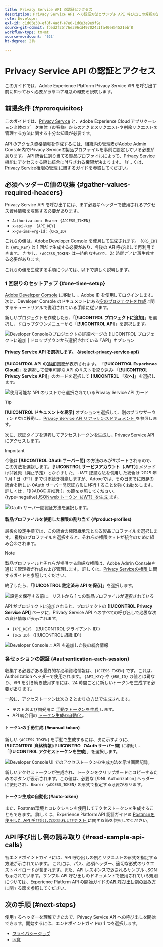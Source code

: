 ```yaml
---
title: Privacy Service API の認証とアクセス
description: Privacy Service API への認証方法とサンプル API 呼び出しの解釈方法については、ドキュメントを参照してください。
role: Developer
exl-id: c1d05e30-ef8f-4adf-87e0-1d6e3e9e9f9e
source-git-commit: fded2f25f76e396cd49702431fa40e8e4521ebf8
workflow-type: tm+mt
source-wordcount: '852'
ht-degree: 21%

---
```


# Privacy Service API の認証とアクセス

このガイドでは、Adobe Experience Platform Privacy Service API を呼び出す前に知っておく必要があるコア概念の概要を説明します。

## 前提条件 {#prerequisites}

このガイドでは、[Privacy Service](../home.md) と、Adobe Experience Cloud アプリケーション全体のデータ主体（お客様）からのアクセスリクエストや削除リクエストを管理する方法に関する十分な知識が必要です。

API のアクセス資格情報を作成するには、組織内の管理者がAdobe Admin Console内でPrivacy Serviceの製品プロファイルを事前に設定している必要があります。 API 統合に割り当てる製品プロファイルによって、Privacy Service機能にアクセスする際に統合に付与される権限が決まります。 詳しくは、[Privacy Service権限の管理 ](../permissions.md) に関するガイドを参照してください。

## 必須ヘッダーの値の収集 {#gather-values-required-headers}

Privacy Service API を呼び出すには、まず必要なヘッダーで使用されるアクセス資格情報を収集する必要があります。

* `Authorization: Bearer {ACCESS_TOKEN}`
* `x-api-key: {API_KEY}`
* `x-gw-ims-org-id: {ORG_ID}`

これらの値は、[Adobe Developer Console](https://developer.adobe.com/console) を使用して生成されます。 `{ORG_ID}` と `{API_KEY}` は 1 回だけ生成する必要があり、今後の API 呼び出しで再利用できます。 ただし、`{ACCESS_TOKEN}` は一時的なもので、24 時間ごとに再生成する必要があります。

これらの値を生成する手順については、以下で詳しく説明します。

### 1 回限りのセットアップ {#one-time-setup}

[Adobe Developer Console](https://developer.adobe.com/console) に移動し 、Adobe ID を使用してログインします。次に、Developer Console のドキュメントにある[空のプロジェクトを作成](https://developer.adobe.com/developer-console/docs/guides/projects/projects-empty/)に関するチュートリアルで説明されている手順に従います。

新しいプロジェクトを作成したら、「**[!UICONTROL プロジェクトに追加]**」を選択し、ドロップダウンメニューから「**[!UICONTROL API]**」を選択します。

![Developer Consoleのプロジェクトの詳細ページの [!UICONTROL  プロジェクトに追加 ] ドロップダウンから選択されている「API」オプション ](../images/api/getting-started/add-api-button.png)

#### Privacy Service API を選択します。 {#select-privacy-service-api}

**[!UICONTROL API の追加]**&#x200B;画面が表示されます。 「**[!UICONTROL Experience Cloud]**」を選択して使用可能な API のリストを絞り込み、「**[!UICONTROL Privacy Service API]**」のカードを選択して **[!UICONTROL 「次へ]**」を選択します。

![ 使用可能な API のリストから選択されているPrivacy Service API カード ](../images/api/getting-started/add-privacy-service-api.png)

>[!TIP]
>
>**[!UICONTROL ドキュメントを表示]** オプションを選択して、別のブラウザーウィンドウに移動し、[Privacy Service API リファレンスドキュメント ](https://developer.adobe.com/experience-platform-apis/references/privacy-service/) を参照します。

次に、認証タイプを選択してアクセストークンを生成し、Privacy Service API にアクセスします。

>[!IMPORTANT]
>
>今後は **[!UICONTROL OAuth サーバー間]** の方法のみがサポートされるので、この方法を選択します。 **[!UICONTROL サービスアカウント（JWT）]** メソッドは非推奨（廃止予定）となりました。 JWT 認証方法を使用した統合は 2025 年 1 月 1 日（PT）まで引き続き機能しますが、Adobeでは、その日までに既存の統合を新しい OAuth サーバー間認証方法に移行することを強くお勧めします。 詳しくは、「[!BADGE  非推奨 ]」の節を参照してください。{type=negative}[JSON web トークン（JWT）を生成 ](/help/landing/api-authentication.md#jwt) ます。

![Oauth サーバー間認証方法を選択します。](/help/privacy-service/images/api/getting-started/select-oauth-authentication.png)

#### 製品プロファイルを使用した権限の割り当て {#product-profiles}

最後の設定手順では、この統合の権限継承元となる製品プロファイルを選択します。 複数のプロファイルを選択すると、それらの権限セットが統合のために組み合わされます。

>[!NOTE]
>
製品プロファイルとそれらが提供する詳細な権限は、Adobe Admin Consoleを通じて管理者が作成および管理します。 詳しくは、[Privacy Serviceの権限 ](../permissions.md) に関するガイドを参照してください。

終了したら、「**[!UICONTROL 設定済み API を保存]**」を選択します。

![ 設定を保存する前に、リストから 1 つの製品プロファイルが選択されている ](../images/api/getting-started/select-product-profiles.png)

API がプロジェクトに追加されると、プロジェクトの **[!UICONTROL Privacy Service API]** ページに、Privacy Service API へのすべての呼び出しで必要な次の資格情報が表示されます。

* `{API_KEY}` （[!UICONTROL  クライアント ID]）
* `{ORG_ID}` （[!UICONTROL  組織 ID]）

![Developer Consoleに API を追加した後の統合情報 ](/help/privacy-service/images/api/getting-started/api-integration-information.png)

### 各セッションの認証 {#authentication-each-session}

収集する必要がある最終的な必須資格情報は、`{ACCESS_TOKEN}` です。これは、Authorization ヘッダーで使用されます。 `{API_KEY}` や `{ORG_ID}` の値とは異なり、API を引き続き使用するには、24 時間ごとに新しいトークンを生成する必要があります。

一般に、アクセストークンは次の 2 とおりの方法で生成されます。

* テストおよび開発用に [ 手動でトークンを生成 ](#manual-token) します。
* API 統合用の [ トークン生成の自動化 ](#auto-token)。

#### トークンの手動生成 {#manual-token}

新しい `{ACCESS_TOKEN}` を手動で生成するには、次に示すように、**[!UICONTROL 資格情報]**/**[!UICONTROL OAuth サーバー間]** に移動し、「**[!UICONTROL アクセストークンを生成]**」を選択します。

![Developer Console UI でのアクセストークンの生成方法を示す画面記録。](/help/privacy-service/images/api/getting-started/generate-access-token.gif)

新しいアクセストークンが生成され、トークンをクリップボードにコピーするためのボタンが表示されます。この値は、必要な [!DNL Authorization] ヘッダーに使用され、`Bearer {ACCESS_TOKEN}` の形式で指定する必要があります。

#### トークン生成の自動化 {#auto-token}

また、Postman環境とコレクションを使用してアクセストークンを生成することもできます。 詳しくは、Experience Platform API 認証ガイドの [Postmanを使用した API 呼び出しの認証およびテスト ](/help/landing/api-authentication.md#use-postman) に関する節を参照してください。

## API 呼び出し例の読み取り {#read-sample-api-calls}

各エンドポイントガイドには、API 呼び出しの例とリクエストの形式を指定する方法が示されています。 これには、パス、必須ヘッダー、適切な形式のリクエストペイロードが含まれます。また、API レスポンスで返されるサンプル JSON も示されています。サンプル API 呼び出しのドキュメントで使用されている規則については、Experience Platform API の開始ガイドの[API 呼び出し例の読み方](../../landing/api-guide.md#sample-api)に関する節を参照してください。

## 次の手順 {#next-steps}

使用するヘッダーを理解できたので、Privacy Service API への呼び出しを開始できます。開始するには、エンドポイントガイドの 1 つを選択します。

* [プライバシージョブ](./privacy-jobs.md)
* [同意](./consent.md)
